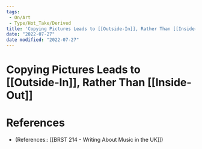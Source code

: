 ```yaml
---
tags:
 - On/Art
 - Type/Hot_Take/Derived
title: 'Copying Pictures Leads to [[Outside-In]], Rather Than [[Inside-Out]]'
date: "2022-07-27"
date modified: "2022-07-27"
---
```


# Copying Pictures Leads to [[Outside-In]], Rather Than [[Inside-Out]]

# References
- (References:: [[BRST 214 - Writing About Music in the UK]])